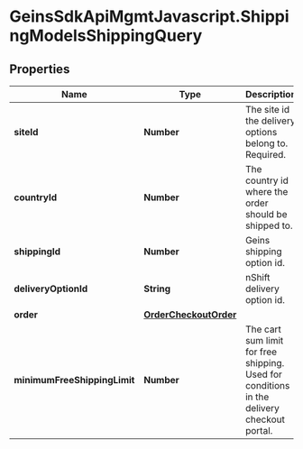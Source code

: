 # GeinsSdkApiMgmtJavascript.ShippingModelsShippingQuery

## Properties

Name | Type | Description | Notes
------------ | ------------- | ------------- | -------------
**siteId** | **Number** | The site id the delivery options belong to.    Required. | [optional] 
**countryId** | **Number** | The country id where the order should be shipped to. | [optional] 
**shippingId** | **Number** | Geins shipping option id. | [optional] 
**deliveryOptionId** | **String** | nShift delivery option id. | [optional] 
**order** | [**OrderCheckoutOrder**](OrderCheckoutOrder.md) |  | [optional] 
**minimumFreeShippingLimit** | **Number** | The cart sum limit for free shipping. Used for conditions in the delivery checkout portal. | [optional] 


